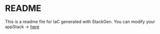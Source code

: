 # README
This is a readme file for IaC generated with StackGen.
You can modify your appStack -> [here](http://main.dev.stackgen.com/appstacks/88ea49a3-9296-47d4-8676-39d52c1a69d3)
